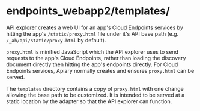 # endpoints_webapp2/templates/

[API explorer](https://apis-explorer.appspot.com/apis-explorer) creates a web UI
for an app's Cloud Endpoints services by hitting the app's `/static/proxy.html`
file under it's API base path (e.g. `/_ah/api/static/proxy.html` by default).

`proxy.html` is minified JavaScript which the API explorer uses to send
requests to the app's Cloud Endpoints, rather than loading the discovery
document directly then hitting the app's endpoints directly. For Cloud
Endpoints services, Apiary normally creates and ensures `proxy.html` can
be served.

The `templates` directory contains a copy of `proxy.html` with one change
allowing the base path to be customized. It is intended to be served at
a static location by the adapter so that the API explorer can function.
